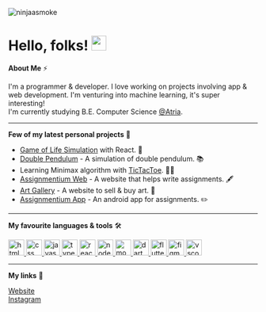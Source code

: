 ![ninjaasmoke](https://user-images.githubusercontent.com/57380806/124469281-c9d70e00-ddb7-11eb-8d7a-290b437eec9f.png)

# Hello, folks! <img src="https://raw.githubusercontent.com/MartinHeinz/MartinHeinz/master/wave.gif" width="30px">

**About Me** ⚡

I'm a programmer & developer. I love working on projects involving app & web development. I'm venturing into machine learning, it's super interesting!   
I'm currently studying B.E. Computer Science [@Atria](https://atria.edu/home.php).
___

**Few of my latest personal projects** 🚧

* [Game of Life Simulation](https://github.com/ninjaasmoke/game-of-life) with React. 🌠
* [Double Pendulum](https://github.com/ninjaasmoke/processing/tree/main/double_pendulum) - A simulation of double pendulum. 📚
* Learning Minimax algorithm with [TicTacToe](https://github.com/ninjaasmoke/TicTacToe). 🎲🧩
* [Assignmentium Web](https://github.com/ninjaasmoke/afont) - A website that helps write assignments. 🖋
* [Art Gallery](https://github.com/ninjaasmoke/miniDBMS) - A website to sell & buy art. 🎨
* [Assignmentium App](https://play.google.com/store/apps/details?id=com.ninjaasmoke.assignmentium&hl=en_IN&gl=US) - An android app for assignments. ✏️
---

**My favourite languages & tools** 🛠️

<p display="flex">
    <a href="https://www.w3.org/html/" target="_blank"> <img src="https://cdn.jsdelivr.net/gh/devicons/devicon/icons/html5/html5-original.svg" alt="html5" width="32px" height="32px"/> </a>
  <a href="https://www.w3schools.com/css/" target="_blank"> <img src="https://cdn.jsdelivr.net/gh/devicons/devicon/icons/css3/css3-original.svg" alt="css" width="32px" height="32px"/> </a>
  <a href="https://www.w3schools.com/js/" target="_blank"> <img src="https://cdn.jsdelivr.net/gh/devicons/devicon/icons/javascript/javascript-original.svg" alt="javascript" width="32" height="32"/> </a>
  <a href="https://www.typescriptlang.org/" target="_blank"> <img src="https://cdn.jsdelivr.net/gh/devicons/devicon/icons/typescript/typescript-original.svg" alt="typescript" width="32" height="32"/> </a>
  <a href="https://reactjs.org/" target="_blank"> <img src="https://cdn.jsdelivr.net/gh/devicons/devicon/icons/react/react-original.svg" alt="react" width="32" height="32"/> </a>
  <a href="https://nodejs.org/en/" target="_blank"> <img src="https://cdn.jsdelivr.net/gh/devicons/devicon/icons/nodejs/nodejs-original.svg" alt="node" width="32" height="32"/> </a>
  <a href="https://www.mongodb.com/" target="_blank"> <img src="https://cdn.jsdelivr.net/gh/devicons/devicon/icons/mongodb/mongodb-original.svg" alt="mongodb" width="32" height="32"/> </a>
  <a href="https://dart.dev" target="_blank"> <img src="https://cdn.jsdelivr.net/gh/devicons/devicon/icons/dart/dart-original.svg" alt="dart" width="32" height="32"/> </a> 
  <a href="https://flutter.dev" target="_blank"> <img src="https://cdn.jsdelivr.net/gh/devicons/devicon/icons/flutter/flutter-original.svg" alt="flutter" width="32" height="32"/> </a> 
  <a href="https://www.figma.com/" target="_blank"> <img src="https://cdn.jsdelivr.net/gh/devicons/devicon/icons/figma/figma-original.svg" alt="figma" width="32" height="32"/> </a>
  <a href="https://code.visualstudio.com/" target="_blank"> <img src="https://cdn.jsdelivr.net/gh/devicons/devicon/icons/vscode/vscode-original.svg" alt="vscode" width="32" height="32"/> </a>
</p>

___

**My links** 🔗

[Website](https://ninjaasmoke.github.io)   
[Instagram](https://instagram.com/nithinsai_)

